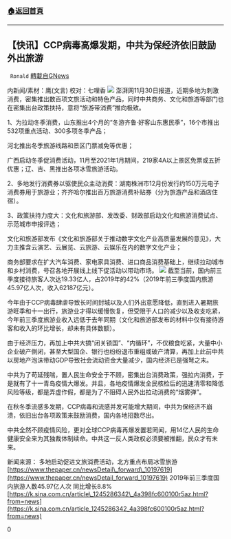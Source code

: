 ###  [:house:返回首頁](https://github.com/ourhimalayas/txt)
---

## 【快讯】CCP病毒高爆发期，中共为保经济依旧鼓励外出旅游
` Ronald` [轉載自GNews](https://gnews.org/zh-hans/603807/)

内新闻/素材：鹰(文言) 校对：七哩香
![]()![](https://gnews-media-offload.s3.amazonaws.com/wp-content/uploads/2020/11/30032500/image0-4-5.jpg)
澎湃网11月30日报道，近期多地为刺激消费，密集推出数百项文旅活动和特色产品，同时中共商务、文化和旅游等部门也在密集出台政策扶持，意将“旅游带消费”推向极致。

1、为拉动冬季消费，山东推出4个月的“冬游齐鲁·好客山东惠民季”，16个市推出532项重点活动、300多项冬季产品；

河北推出冬季旅游线路和景区门票减免等优惠；

广西启动冬季促消费活动，11月至2021年1月期间，219家4A以上景区免票或五折优惠；辽、吉、黑推出各项冰雪旅游活动。

2、多地发行消费券以驱使民众主动消费：湖南株洲市12月份发行约150万元电子消费券用于旅游业；齐齐哈尔推出百万旅游消费补贴券（分为旅游产品和酒店住宿）。

3、政策扶持力度大：文化和旅游部、发改委、财政部启动文化和旅游消费试点、示范城市申报评选；

文化和旅游部发布《文化和旅游部关于推动数字文化产业高质量发展的意见》，大力主推含云演艺、云展览、云旅游、云娱乐在内的数字文化产业；

商务部要求在扩大汽车消费、家电家具消费、进口商品消费基础上，继续拉动城市和乡村消费，号召各地开展线上线下促活动以带动市场。
![]()![](https://gnews-media-offload.s3.amazonaws.com/wp-content/uploads/2020/11/30034841/image1-26.jpg)
截至当前，国内前三季度接待旅客人次达19.33亿人，占2019年的42%（2019年前三季度国内旅游45.97亿人次，收入62187亿元）。

今年由于CCP病毒肆虐导致长时间封城以及人们外出意愿降低，直到进入暑期旅游旺季和十一出行，旅游业才得以缓慢恢复，但受限于人口的减少以及收支吃紧，今年前三季度旅游业收入远低于去年同期（文化和旅游部发布的材料中仅有接待游客和收入的环比增长，却未有具体数额）。

由于经济压力，再加上中共大搞“闭关锁国”、“内循环”，不仅粮食吃紧，大量中小企业破产倒闭，甚至大型国企、银行也纷纷退市重组或破产清算，再加上此前中共以房地产泡沫带动GDP导致社会流动资金大量减少，国内经济已是强弩之末。

中共为了苟延残喘，置人民生命安全于不顾，密集出台消费政策，强拉内消费，于是就有了十一青岛疫情大爆发。并且，各地疫情爆发全民核检后的迅速清零和降低风险等级，都是弄虚作假，都是为了不阻碍人民外出拉动消费的“烟雾弹”。

在秋冬季流感多发期，CCP病毒和流感并发可能增大期间，中共为保经济不崩溃，依旧出台各项政策来鼓励消费，国内各地招数尽出。

中共全然不顾疫情风险，更对全球CCP病毒再爆发置若罔闻，用14亿人民的生命健康安全来为其独裁体制续命。中共这一反人类政权必须要被推翻，民众才有未来。

新闻来源：
多地启动促进文旅消费活动，北方重点布局冰雪旅游
[https://www.thepaper.cn/newsDetail\_forward\_10197619](https://www.thepaper.cn/newsDetail_forward_10197619)
2019年前三季度国内旅游人数45.97亿人次 同比增长8.8%
[https://k.sina.com.cn/article\_1245286342\_4a398fc600100r5az.html?from=news](https://k.sina.com.cn/article_1245286342_4a398fc600100r5az.html?from=news)

0
